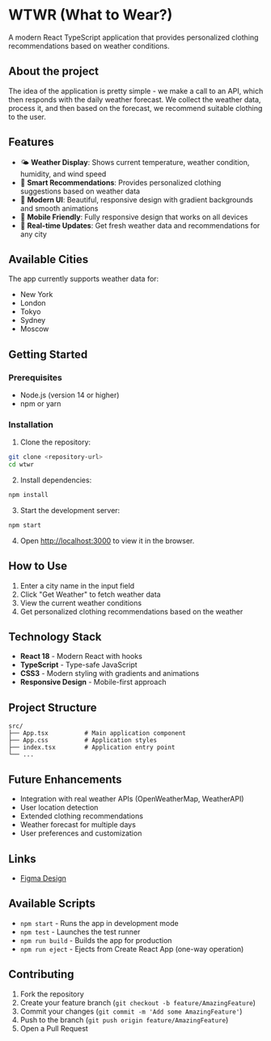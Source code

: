 # WTWR (What to Wear?)

A modern React TypeScript application that provides personalized clothing recommendations based on weather conditions.

## About the project

The idea of the application is pretty simple - we make a call to an API, which then responds with the daily weather forecast. We collect the weather data, process it, and then based on the forecast, we recommend suitable clothing to the user.

## Features

- 🌤️ **Weather Display**: Shows current temperature, weather condition, humidity, and wind speed
- 👕 **Smart Recommendations**: Provides personalized clothing suggestions based on weather data
- 🎨 **Modern UI**: Beautiful, responsive design with gradient backgrounds and smooth animations
- 📱 **Mobile Friendly**: Fully responsive design that works on all devices
- 🔄 **Real-time Updates**: Get fresh weather data and recommendations for any city

## Available Cities

The app currently supports weather data for:
- New York
- London
- Tokyo
- Sydney
- Moscow

## Getting Started

### Prerequisites

- Node.js (version 14 or higher)
- npm or yarn

### Installation

1. Clone the repository:
```bash
git clone <repository-url>
cd wtwr
```

2. Install dependencies:
```bash
npm install
```

3. Start the development server:
```bash
npm start
```

4. Open [http://localhost:3000](http://localhost:3000) to view it in the browser.

## How to Use

1. Enter a city name in the input field
2. Click "Get Weather" to fetch weather data
3. View the current weather conditions
4. Get personalized clothing recommendations based on the weather

## Technology Stack

- **React 18** - Modern React with hooks
- **TypeScript** - Type-safe JavaScript
- **CSS3** - Modern styling with gradients and animations
- **Responsive Design** - Mobile-first approach

## Project Structure

```
src/
├── App.tsx          # Main application component
├── App.css          # Application styles
├── index.tsx        # Application entry point
└── ...
```

## Future Enhancements

- Integration with real weather APIs (OpenWeatherMap, WeatherAPI)
- User location detection
- Extended clothing recommendations
- Weather forecast for multiple days
- User preferences and customization

## Links

- [Figma Design](https://www.figma.com/file/DTojSwldenF9UPKQZd6RRb/Sprint-10%3A-WTWR)

## Available Scripts

- `npm start` - Runs the app in development mode
- `npm test` - Launches the test runner
- `npm run build` - Builds the app for production
- `npm run eject` - Ejects from Create React App (one-way operation)

## Contributing

1. Fork the repository
2. Create your feature branch (`git checkout -b feature/AmazingFeature`)
3. Commit your changes (`git commit -m 'Add some AmazingFeature'`)
4. Push to the branch (`git push origin feature/AmazingFeature`)
5. Open a Pull Request
